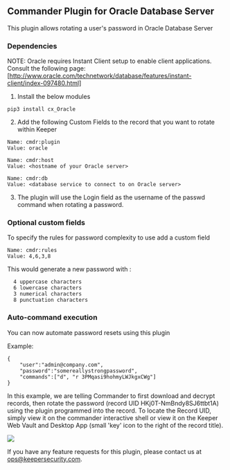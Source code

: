 Commander Plugin for Oracle Database Server
----

This plugin allows rotating a user's password in Oracle Database Server

### Dependencies 

NOTE: Oracle requires Instant Client setup to enable client applications. Consult the following page:
[http://www.oracle.com/technetwork/database/features/instant-client/index-097480.html]

1) Install the below modules

```
pip3 install cx_Oracle
```

2) Add the following Custom Fields to the record that you want to rotate within Keeper

```
Name: cmdr:plugin
Value: oracle

Name: cmdr:host
Value: <hostname of your Oracle server>

Name: cmdr:db
Value: <database service to connect to on Oracle server>
```

3) The plugin will use the Login field as the username of the passwd command when rotating a password.

### Optional custom fields

To specify the rules for password complexity to use add a custom field

```
Name: cmdr:rules
Value: 4,6,3,8
```

This would generate a new password with :
```
  4 uppercase characters
  6 lowercase characters
  3 numerical characters
  8 punctuation characters
```

### Auto-command execution

You can now automate password resets using this plugin

Example:

```
{                                                                               
    "user":"admin@company.com",
    "password":"somereallystrongpassword",
    "commands":["d", "r 3PMqasi9hohmyLWJkgxCWg"]
}
```

In this example, we are telling Commander to first download and decrypt records, then rotate the password (record UID HKj0T-NmBndy8SJ6ttbt1A) using the plugin programmed into the record. To locate the Record UID, simply view it on the commander interactive shell or view it on the Keeper Web Vault and Desktop App (small 'key' icon to the right of the record title).

![](https://raw.githubusercontent.com/Keeper-Security/Commander/master/keepercommander/images/record_uid.png)

If you have any feature requests for this plugin, please contact us at ops@keepersecurity.com.

